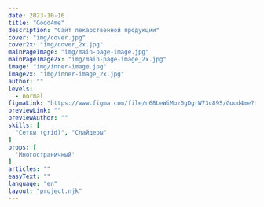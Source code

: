 ```yaml
---
date: 2023-10-16
title: "Good4me"
description: "Сайт лекарственной продукции"
cover: "img/cover.jpg"
cover2x: "img/cover_2x.jpg"
mainPageImage: "img/main-page-image.jpg"
mainPageImage2x: "img/main-page-image_2x.jpg"
image: "img/inner-image.jpg"
image2x: "img/inner-image_2x.jpg"
author: ""
levels:
  - normal
figmaLink: "https://www.figma.com/file/n68LeWiMoz0gDgrW73c89S/Good4me?type=design&node-id=8%3A2&mode=design&t=FSIk7lvt2Ymdg9ED-1"
previewLink: ""
previewAuthor: ""
skills: [
  "Сетки (grid)", "Слайдеры"
]
props: [
  'Многостраничный'
]
articles: ""
easyText: ""
language: "en"
layout: "project.njk"
---
```

